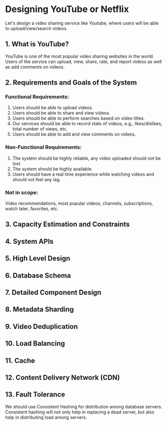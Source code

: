# Designing YouTube or Netflix

Let's design a video sharing service like Youtube, where users will be able to upload/view/search videos.

## 1. What is YouTube?

YouTube is one of the most popular video sharing websites in the world. Users of the service can upload, view, share,
rate, and report videos as well as add comments on videos.

## 2. Requirements and Goals of the System

### Functional Requirements:

1. Users should be able to upload videos.
2. Users should be able to share and view videos.
3. Users should be able to perform searches based on video titles.
4. Our services should be able to record stats of videos, e.g., likes/dislikes, total number of views, etc.
5. Users should be able to add and view comments on videos.

### Non-Functional Requirements:

1. The system should be highly reliable, any video uploaded should not be lost.
2. The system should be highly available.
3. Users should have a real time experience while watching videos and should not feel any lag.

### Not in scope:

Video recommendations, most popular videos, channels, subscriptions, watch later, favorites, etc.

## 3. Capacity Estimation and Constraints

## 4. System APIs

## 5. High Level Design

## 6. Database Schema

## 7. Detailed Component Design

## 8. Metadata Sharding

## 9. Video Deduplication

## 10. Load Balancing

## 11. Cache

## 12. Content Delivery Network (CDN)

## 13. Fault Tolerance
We should use Consistent Hashing for distribution among database servers. Consistent hashing will not only help in replacing a dead server, but also help in distributing load among servers.
